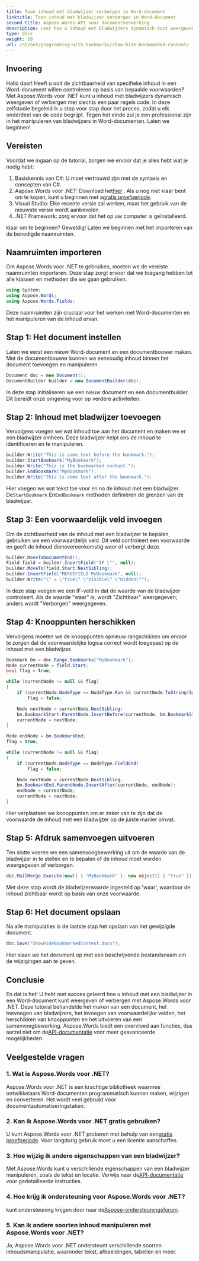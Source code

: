 ```yaml
---
title: Toon inhoud met bladwijzer verbergen in Word-document
linktitle: Toon inhoud met bladwijzer verbergen in Word-document
second_title: Aspose.Words-API voor documentverwerking
description: Leer hoe u inhoud met bladwijzers dynamisch kunt weergeven of verbergen in Word-documenten met behulp van Aspose.Words voor .NET met deze uitgebreide stapsgewijze handleiding.
type: docs
weight: 10
url: /nl/net/programming-with-bookmarks/show-hide-bookmarked-content/
---
```


## Invoering

Hallo daar! Heeft u ooit de zichtbaarheid van specifieke inhoud in een Word-document willen controleren op basis van bepaalde voorwaarden? Met Aspose.Words voor .NET kunt u inhoud met bladwijzers dynamisch weergeven of verbergen met slechts een paar regels code. In deze zelfstudie begeleid ik u stap voor stap door het proces, zodat u elk onderdeel van de code begrijpt. Tegen het einde zul je een professional zijn in het manipuleren van bladwijzers in Word-documenten. Laten we beginnen!

## Vereisten

Voordat we ingaan op de tutorial, zorgen we ervoor dat je alles hebt wat je nodig hebt:

1. Basiskennis van C#: U moet vertrouwd zijn met de syntaxis en concepten van C#.
2.  Aspose.Words voor .NET: Download het[hier](https://releases.aspose.com/words/net/) . Als u nog niet klaar bent om te kopen, kunt u beginnen met a[gratis proefperiode](https://releases.aspose.com/).
3. Visual Studio: Elke recente versie zal werken, maar het gebruik van de nieuwste versie wordt aanbevolen.
4. .NET Framework: zorg ervoor dat het op uw computer is geïnstalleerd.

klaar om te beginnen? Geweldig! Laten we beginnen met het importeren van de benodigde naamruimten.

## Naamruimten importeren

Om Aspose.Words voor .NET te gebruiken, moeten we de vereiste naamruimten importeren. Deze stap zorgt ervoor dat we toegang hebben tot alle klassen en methoden die we gaan gebruiken.

```csharp
using System;
using Aspose.Words;
using Aspose.Words.Fields;
```

Deze naamruimten zijn cruciaal voor het werken met Word-documenten en het manipuleren van de inhoud ervan.

## Stap 1: Het document instellen

Laten we eerst een nieuw Word-document en een documentbouwer maken. Met de documentbouwer kunnen we eenvoudig inhoud binnen het document toevoegen en manipuleren.

```csharp
Document doc = new Document();
DocumentBuilder builder = new DocumentBuilder(doc);
```

In deze stap initialiseren we een nieuw document en een documentbuilder. Dit bereidt onze omgeving voor op verdere activiteiten.

## Stap 2: Inhoud met bladwijzer toevoegen

Vervolgens voegen we wat inhoud toe aan het document en maken we er een bladwijzer omheen. Deze bladwijzer helpt ons de inhoud te identificeren en te manipuleren.

```csharp
builder.Write("This is some text before the bookmark.");
builder.StartBookmark("MyBookmark");
builder.Write("This is the bookmarked content.");
builder.EndBookmark("MyBookmark");
builder.Write("This is some text after the bookmark.");
```

 Hier voegen we wat tekst toe voor en na de inhoud met een bladwijzer. De`StartBookmark` En`EndBookmark` methoden definiëren de grenzen van de bladwijzer.

## Stap 3: Een voorwaardelijk veld invoegen

Om de zichtbaarheid van de inhoud met een bladwijzer te bepalen, gebruiken we een voorwaardelijk veld. Dit veld controleert een voorwaarde en geeft de inhoud dienovereenkomstig weer of verbergt deze.

```csharp
builder.MoveToDocumentEnd();
Field field = builder.InsertField("IF \"", null);
builder.MoveTo(field.Start.NextSibling);
builder.InsertField("MERGEFIELD MyBookmark", null);
builder.Write("\" = \"true\" \"Visible\" \"Hidden\"");
```

In deze stap voegen we een IF-veld in dat de waarde van de bladwijzer controleert. Als de waarde "waar" is, wordt "Zichtbaar" weergegeven; anders wordt "Verborgen" weergegeven.

## Stap 4: Knooppunten herschikken

Vervolgens moeten we de knooppunten opnieuw rangschikken om ervoor te zorgen dat de voorwaardelijke logica correct wordt toegepast op de inhoud met een bladwijzer.

```csharp
Bookmark bm = doc.Range.Bookmarks["MyBookmark"];
Node currentNode = field.Start;
bool flag = true;

while (currentNode != null && flag)
{
    if (currentNode.NodeType == NodeType.Run && currentNode.ToString(SaveFormat.Text).Trim() == "\"")
        flag = false;

    Node nextNode = currentNode.NextSibling;
    bm.BookmarkStart.ParentNode.InsertBefore(currentNode, bm.BookmarkStart);
    currentNode = nextNode;
}

Node endNode = bm.BookmarkEnd;
flag = true;

while (currentNode != null && flag)
{
    if (currentNode.NodeType == NodeType.FieldEnd)
        flag = false;

    Node nextNode = currentNode.NextSibling;
    bm.BookmarkEnd.ParentNode.InsertAfter(currentNode, endNode);
    endNode = currentNode;
    currentNode = nextNode;
}
```

Hier verplaatsen we knooppunten om er zeker van te zijn dat de voorwaarde de inhoud met een bladwijzer op de juiste manier omvat.

## Stap 5: Afdruk samenvoegen uitvoeren

Ten slotte voeren we een samenvoegbewerking uit om de waarde van de bladwijzer in te stellen en te bepalen of de inhoud moet worden weergegeven of verborgen.

```csharp
doc.MailMerge.Execute(new[] { "MyBookmark" }, new object[] { "true" });
```

Met deze stap wordt de bladwijzerwaarde ingesteld op 'waar', waardoor de inhoud zichtbaar wordt op basis van onze voorwaarde.

## Stap 6: Het document opslaan

Na alle manipulaties is de laatste stap het opslaan van het gewijzigde document.

```csharp
doc.Save("ShowHideBookmarkedContent.docx");
```

Hier slaan we het document op met een beschrijvende bestandsnaam om de wijzigingen aan te geven.

## Conclusie

 En dat is het! U hebt met succes geleerd hoe u inhoud met een bladwijzer in een Word-document kunt weergeven of verbergen met Aspose.Words voor .NET. Deze tutorial behandelde het maken van een document, het toevoegen van bladwijzers, het invoegen van voorwaardelijke velden, het herschikken van knooppunten en het uitvoeren van een samenvoegbewerking. Aspose.Words biedt een overvloed aan functies, dus aarzel niet om de[API-documentatie](https://reference.aspose.com/words/net/) voor meer geavanceerde mogelijkheden.

## Veelgestelde vragen

### 1. Wat is Aspose.Words voor .NET?

Aspose.Words voor .NET is een krachtige bibliotheek waarmee ontwikkelaars Word-documenten programmatisch kunnen maken, wijzigen en converteren. Het wordt veel gebruikt voor documentautomatiseringstaken.

### 2. Kan ik Aspose.Words voor .NET gratis gebruiken?

 U kunt Aspose.Words voor .NET proberen met behulp van een[gratis proefperiode](https://releases.aspose.com/). Voor langdurig gebruik moet u een licentie aanschaffen.

### 3. Hoe wijzig ik andere eigenschappen van een bladwijzer?

 Met Aspose.Words kunt u verschillende eigenschappen van een bladwijzer manipuleren, zoals de tekst en locatie. Verwijs naar de[API-documentatie](https://reference.aspose.com/words/net/) voor gedetailleerde instructies.

### 4. Hoe krijg ik ondersteuning voor Aspose.Words voor .NET?

 kunt ondersteuning krijgen door naar de[Aspose-ondersteuningsforum](https://forum.aspose.com/c/words/8).

### 5. Kan ik andere soorten inhoud manipuleren met Aspose.Words voor .NET?

Ja, Aspose.Words voor .NET ondersteunt verschillende soorten inhoudsmanipulatie, waaronder tekst, afbeeldingen, tabellen en meer.